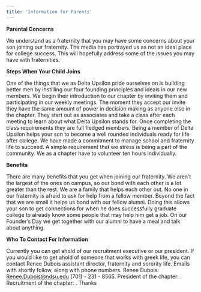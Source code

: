 ```yaml
---
title: 'Information for Parents'
---
```


**Parental Concerns**

We understand as a fraternity that you may have some concerns about your son joining our fraternity. The media has portrayed us as not an ideal place for college success. This will hopefully address some of the issues you may have with fraternities.

**Steps When Your Child Joins**

One of the things that we as Delta Upsilon pride ourselves on is building better men by instilling our four founding principles and ideals in our new members. We begin their introduction to our chapter by inviting them and participating in our weekly meetings. The moment they accept our invite they have the same amount of power in decision making as anyone else in the chapter. They start out as associates and take a class after each meeting to learn about what Delta Upsilon stands for. Once completing the class requirements they are full fledged members. Being a member of Delta Upsilon helps your son to become a well rounded individuals ready for life after college. We have made a commitment to manage school and fraternity life to succeed. A simple requirement that we stress is being a part of the community. We as a chapter have to volunteer ten hours individually.

**Benefits**

There are many benefits that you get when joining our fraternity. We aren’t the largest of the ones on campus, so our bond with each other is a lot greater than the rest. We are a family that helps each other out. No one in our fraternity is afraid to ask for help from a fellow member. Beyond the fact that we are small it helps us bond with our fellow alumni. Doing this allows your son to get connections for when he does successfully graduate college to already know some people that may help him get a job. On our Founder’s Day we get together with our alumni to have a meal and talk about anything.

**Who To Contact For Information**

Currently you can get ahold of our recruitment executive or our president. If you would like to get ahold of someone that works with greek life, you can contact Renee Dubois assistant director, fraternity and sorority life. Emails with shortly follow, along with phone numbers. Renee Dubois: Renee.Dubois@ndsu.edu (701) - 231 - 8565. President of the chapter: . Recruitment of the chapter: . Thanks